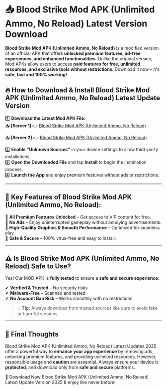 # 📥 Blood Strike Mod APK (Unlimited Ammo, No Reload) Latest Version Download

**Blood Strike Mod APK (Unlimited Ammo, No Reload)** is a modified version of an official APK that offers **unlocked premium features, ad-free experiences, and enhanced functionalities**. Unlike the original version, Mod APKs allow users to access **paid features for free, unlimited resources, and exclusive tools without restrictions**. Download it now – it's **safe, fast and 100% working!**

## 🔥 **How to Download & Install Blood Strike Mod APK (Unlimited Ammo, No Reload) Latest Update Version**

1️⃣ **Download the Latest Mod APK File:**  
📥 **[Server 1]** 👉 [Blood Strike Mod APK (Unlimited Ammo, No Reload)](https://hapymods.com?title=Blood+Strike+Mod+APK+(Unlimited+Ammo,+No+Reload))

📥 **[Server 2]** 👉 [Blood Strike Mod APK (Unlimited Ammo, No Reload)](https://hapymods.com?title=Blood+Strike+Mod+APK+(Unlimited+Ammo,+No+Reload))

2️⃣ **Enable "Unknown Sources"** in your device settings to allow third-party installations.  
3️⃣ **Open the Downloaded File** and tap **Install** to begin the installation process.  
4️⃣ **Launch the App** and enjoy premium features without ads or restrictions.

---

## 🌟 **Key Features of Blood Strike Mod APK (Unlimited Ammo, No Reload):**
 
🔽 **All Premium Features Unlocked** – Get access to VIP content for free.  
🔽 **No Ads** – Enjoy uninterrupted gameplay without annoying advertisements.  
🔽 **High-Quality Graphics & Smooth Performance** – Optimized for seamless play.  
🔽 **Safe & Secure** – 100% virus-free and easy to install.  

---

## ⚠️ **Is Blood Strike Mod APK (Unlimited Ammo, No Reload) Safe to Use?**

Yes! Our MOD APK is **fully tested** to ensure a **safe and secure experience**:

✔ **Verified & Trusted** – No security risks  
✔ **Malware-Free** – Scanned and tested  
✔ **No Account Ban Risk** – Works smoothly with no restrictions

> 💡 **Tip:** Always download from trusted sources like ours to avoid fake or harmful versions.

---

## 📌 **Final Thoughts**
 
Blood Strike Mod APK (Unlimited Ammo, No Reload) Latest Updates 2025 offer a powerful way to **enhance your app experience** by removing ads, unlocking premium features, and providing unlimited resources. However, responsible usage and **caution** are essential. Always ensure your device is **protected**, and download only from **safe and secure** platforms.  

🔽 Download Now Blood Strike Mod APK (Unlimited Ammo, No Reload) Latest Update Version 2025 & enjoy like never before!